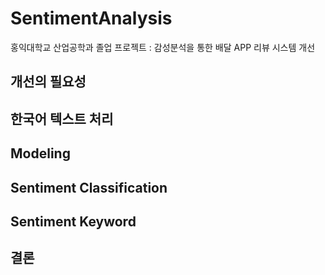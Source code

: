 # SentimentAnalysis
홍익대학교 산업공학과 졸업 프로젝트 : 감성분석을 통한 배달 APP 리뷰 시스템 개선
## 개선의 필요성
## 한국어 텍스트 처리
## Modeling
## Sentiment Classification
## Sentiment Keyword
## 결론
